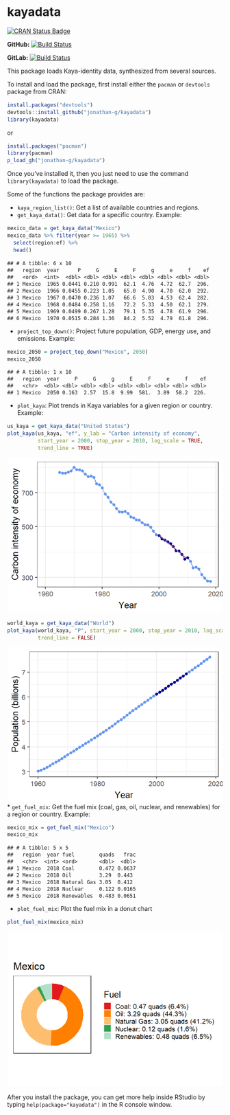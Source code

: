 kayadata
========

[![CRAN Status
Badge](https://www.r-pkg.org/badges/version-last-release/kayadata)](https://cran.r-project.org/package=kayadata)

**GitHub:** [![Build
Status](https://travis-ci.org/jonathan-g/kayadata.svg?branch=master)](https://github.com/jonathan-g/kayadata/commits/master)

**GitLab:** [![Build
Status](https://gitlab.jgilligan.org/gilligan_teaching/ees_3310/ees_3310_software/kayadata/badges/master/build.svg)](https://gitlab.jgilligan.org/gilligan_teaching/ees_3310/ees_3310_software/kayadata/commits/master)

This package loads Kaya-identity data, synthesized from several sources.

To install and load the package, first install either the `pacman` or
`devtools` package from CRAN:

``` r
install.packages("devtools")
devtools::install_github("jonathan-g/kayadata")
library(kayadata)
```

or

``` r
install.packages("pacman")
library(pacman)
p_load_gh("jonathan-g/kayadata")
```

Once you’ve installed it, then you just need to use the command
`library(kayadata)` to load the package.

Some of the functions the package provides are:

-   `kaya_region_list()`: Get a list of available countries and regions.
-   `get_kaya_data()`: Get data for a specific country. Example:

``` r
mexico_data = get_kaya_data("Mexico") 
mexico_data %>% filter(year >= 1965) %>% 
  select(region:ef) %>%
  head()
```

    ## # A tibble: 6 x 10
    ##   region  year      P     G     E     F     g     e     f    ef
    ##   <ord>  <int>  <dbl> <dbl> <dbl> <dbl> <dbl> <dbl> <dbl> <dbl>
    ## 1 Mexico  1965 0.0441 0.210 0.991  62.1  4.76  4.72  62.7  296.
    ## 2 Mexico  1966 0.0455 0.223 1.05   65.0  4.90  4.70  62.0  292.
    ## 3 Mexico  1967 0.0470 0.236 1.07   66.6  5.03  4.53  62.4  282.
    ## 4 Mexico  1968 0.0484 0.258 1.16   72.2  5.33  4.50  62.1  279.
    ## 5 Mexico  1969 0.0499 0.267 1.28   79.1  5.35  4.78  61.9  296.
    ## 6 Mexico  1970 0.0515 0.284 1.36   84.2  5.52  4.79  61.8  296.

-   `project_top_down()`: Project future population, GDP, energy use,
    and emissions. Example:

``` r
mexico_2050 = project_top_down("Mexico", 2050)
mexico_2050
```

    ## # A tibble: 1 x 10
    ##   region  year     P     G     g     E     F     e     f    ef
    ##   <chr>  <dbl> <dbl> <dbl> <dbl> <dbl> <dbl> <dbl> <dbl> <dbl>
    ## 1 Mexico  2050 0.163  2.57  15.8  9.99  581.  3.89  58.2  226.

-   `plot_kaya`: Plot trends in Kaya variables for a given region or
    country. Example:

``` r
us_kaya = get_kaya_data("United States")
plot_kaya(us_kaya, "ef", y_lab = "Carbon intensity of economy",
          start_year = 2000, stop_year = 2010, log_scale = TRUE,
          trend_line = TRUE)
```

![](README_files/figure-markdown_github/plot-kaya-1.png)

``` r
world_kaya = get_kaya_data("World")
plot_kaya(world_kaya, "P", start_year = 2000, stop_year = 2010, log_scale = FALSE,
          trend_line = FALSE)
```

![](README_files/figure-markdown_github/plot-kaya-world-1.png) \*
`get_fuel_mix`: Get the fuel mix (coal, gas, oil, nuclear, and
renewables) for a region or country. Example:

``` r
mexico_mix = get_fuel_mix("Mexico")
mexico_mix
```

    ## # A tibble: 5 x 5
    ##   region  year fuel        quads   frac
    ##   <chr>  <int> <ord>       <dbl>  <dbl>
    ## 1 Mexico  2018 Coal        0.472 0.0637
    ## 2 Mexico  2018 Oil         3.29  0.443 
    ## 3 Mexico  2018 Natural Gas 3.05  0.412 
    ## 4 Mexico  2018 Nuclear     0.122 0.0165
    ## 5 Mexico  2018 Renewables  0.483 0.0651

-   `plot_fuel_mix`: Plot the fuel mix in a donut chart

``` r
plot_fuel_mix(mexico_mix)
```

![](README_files/figure-markdown_github/plot-fuel-mix-1.png)

After you install the package, you can get more help inside RStudio by
typing `help(package="kayadata")` in the R console window.
